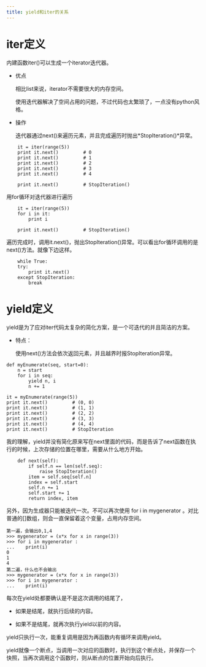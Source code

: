 ```yaml
---
title: yield和iter的关系
---
```


iter定义
========

内建函数iter()可以生成一个iterator迭代器。

-   优点

    相比list来说，iterator不需要很大的内存空间。

    使用迭代器解决了空间占用的问题，不过代码也太繁琐了，一点没有python风格。

-   操作

    迭代器通过next()来遍历元素，并且完成遍历时抛出*StopIteration()*异常。

<!-- -->

        it = iter(range(5))
        print it.next()         # 0
        print it.next()         # 1
        print it.next()         # 2
        print it.next()         # 3
        print it.next()         # 4

        print it.next()         # StopIteration()

用for循环对迭代器进行遍历

        it = iter(range(5))
        for i in it:
            print i

        print it.next()         # StopIteration()

遍历完成时，调用it.next()，抛出StopIteration()异常。可以看出for循环调用的是next()方法。就像下边这样。

        while True:
        try:
            print it.next()
        except StopIteration:
            break    

yield定义
=========

yield是为了应对iter代码太复杂的简化方案，是一个可迭代的并且简洁的方案。

-   特点：

    使用next()方法会依次返回元素，并且越界时报StopIteration异常。

<!-- -->

    def myEnumerate(seq, start=0):
        n = start
        for i in seq:
            yield n, i
            n += 1

    it = myEnumerate(range(5))
    print it.next()         # (0, 0)
    print it.next()         # (1, 1)
    print it.next()         # (2, 2)
    print it.next()         # (3, 3)
    print it.next()         # (4, 4)
    print it.next()         # StopIteration    

我的理解，yield并没有简化原来写在next里面的代码，而是告诉了next函数在执行的时候，上次存储的位置在哪里，需要从什么地方开始。

        def next(self):
            if self.n == len(self.seq):
                raise StopIteration()
            item = self.seq[self.n]
            index = self.start
            self.n += 1
            self.start += 1
            return index, item    

另外，因为生成器只能被迭代一次。不可以再次使用 for i in mygenerator
。对比普通的\[\]数组，则会一直保留着这个变量，占用内存空间。

    第一遍，会输出0,1,4
    >>> mygenerator = (x*x for x in range(3))
    >>> for i in mygenerator :
    ...    print(i)
    0
    1
    4
    第二遍，什么也不会输出
    >>> mygenerator = (x*x for x in range(3))
    >>> for i in mygenerator :
    ...    print(i)

每次在yield处都要确认是不是这次调用的结尾了，

-   如果是结尾，就执行后续的内容。

-   如果不是结尾，就再次执行yield以前的内容。

yield只执行一次，能重复调用是因为再函数内有循环来调用yield。

yield就像一个断点，当调用一次对应的函数时，执行到这个断点处，并保存一个快照，当再次调用这个函数时，则从断点的位置开始向后执行。

